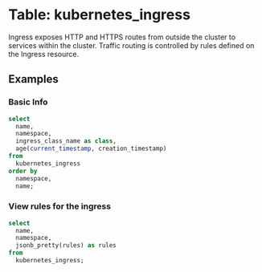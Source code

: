 # Table: kubernetes_ingress

Ingress exposes HTTP and HTTPS routes from outside the cluster to services within the cluster. Traffic routing is controlled by rules defined on the Ingress resource.

## Examples

### Basic Info

```sql
select
  name,
  namespace,
  ingress_class_name as class,
  age(current_timestamp, creation_timestamp)
from
  kubernetes_ingress
order by
  namespace,
  name;
```

### View rules for the ingress

```sql
select
  name,
  namespace,
  jsonb_pretty(rules) as rules
from
  kubernetes_ingress;
```
